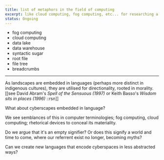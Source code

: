 ```yaml
---
title: list of metaphors in the field of computing
excerpt: like cloud computing, fog computing, etc... for researching a piece on linguistic/technological determinism 
status: Ongoing
---
```



- fog computing
- cloud computing
- data lake
- data warehouse
- syntactic sugar
- root file
- file tree
- breadcrumbs

---

As landscapes are embedded in languages (perhaps more distinct in indigenous cultures),  they are utilised for directionality, rooted in morality. [[see David Abram's *Spell of the Sensuous (1997)* or Keith Basso's  *Wisdom sits in places (1996)* ::rsn]]

What about cyberscapes embedded in language?

We see semblances of this in computer terminologies; fog computing, cloud computing; rhetorical devices to conceal its materiality.

Do we argue that it's an empty signifier? Or does this signify a world and time to come, where our referrent exist no longer, becoming myths? 

Can we create new languages that encode cyberspaces in less abstracted ways? 